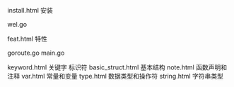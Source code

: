 install.html 安装

wel.go 

feat.html 特性

goroute.go
main.go

keyword.html 关键字 标识符
basic_struct.html 基本结构
note.html 函数声明和注释
var.html 常量和变量
type.html 数据类型和操作符
string.html 字符串类型